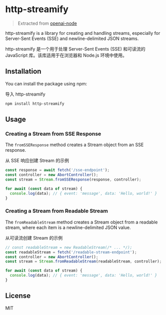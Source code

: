 # http-streamify

> Extracted from [openai-node](https://github.com/openai/openai-node)

http-streamify is a library for creating and handling streams, especially for Server-Sent Events (SSE) and newline-delimited JSON streams.

http-streamify 是一个用于处理 Server-Sent Events (SSE) 和可读流的 JavaScript 库。该库适用于在浏览器和 Node.js 环境中使用。

## Installation

You can install the package using npm:

导入 http-streamify

```bash
npm install http-streamify
```

## Usage

### Creating a Stream from SSE Response

The `fromSSEResponse` method creates a Stream object from an SSE response.

从 SSE 响应创建 Stream 的示例

```javascript
const response = await fetch('/sse-endpoint');
const controller = new AbortController();
const stream = Stream.fromSSEResponse(response, controller);

for await (const data of stream) {
  console.log(data); // { event: 'message', data: 'Hello, world!' }
}
```

### Creating a Stream from Readable Stream

The `fromReadableStream` method creates a Stream object from a readable stream, where each item is a newline-delimited JSON value.

从可读流创建 Stream 的示例

```javascript
// const readableStream = new ReadableStream(/* ... */);
const readableStream = fetch('/readable-stream-endpoint');
const controller = new AbortController();
const stream = Stream.fromReadableStream(readableStream, controller);

for await (const data of stream) {
  console.log(data); // { event: 'message', data: 'Hello, world!' }
}
```

## License

MIT
